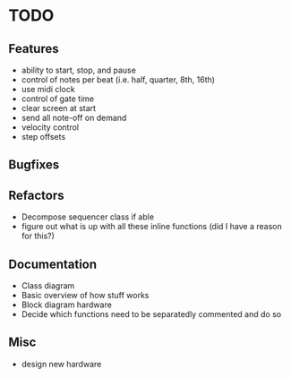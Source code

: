 # TODO
## Features
* ability to start, stop, and pause
* control of notes per beat (i.e. half, quarter, 8th, 16th)
* use midi clock
* control of gate time
* clear screen at start
* send all note-off on demand
* velocity control
* step offsets

## Bugfixes

## Refactors
* Decompose sequencer class if able
* figure out what is up with all these inline functions (did I have a reason for this?)

## Documentation
* Class diagram
* Basic overview of how stuff works 
* Block diagram hardware
* Decide which functions need to be separatedly commented and do so

## Misc
* design new hardware